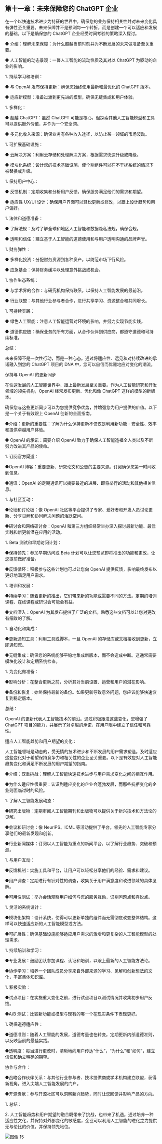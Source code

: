 ## 第十一章：未来保障您的 ChatGPT 企业

在一个以快速技术进步为特征的世界中，确保您的业务保持相关性并对未来变化具有弹性至关重要。未来保障并不是预测每一个转折，而是创建一个可以适应和发展的基础。以下是确保您的 ChatGPT 企业经受时间考验的策略深入探讨。

● 介绍：理解未来保障：为什么超越当前时刻并为不断发展的未来做准备至关重要。

● 人工智能的动态景观：一瞥人工智能的流动性质及其对以 ChatGPT 为驱动的企业的影响。

1\. 持续学习和培训：

● 与 OpenAI 发布保持更新：确保您始终使用最新和最优化的 ChatGPT 版本。

● 适应新模型：准备过渡到更先进的模型，确保无缝集成和用户体验。

1\. 多样化：

● 超越 ChatGPT：虽然 ChatGPT 可能是核心，但探索其他人工智能模型和工具可以提供额外价值，并作为一个安全网。

● 多元化收入来源：确保业务有各种收入途径，以防止某一领域的市场波动。

1\. 可扩展基础设施：

● 云解决方案：利用云存储和处理解决方案，根据需求快速升级或降级。

● 模块化系统：设计您的技术基础设施，使个别组件可以在不干扰系统的情况下被替换或升级。

1\. 保持用户中心：

● 反馈机制：定期收集和分析用户反馈，确保服务满足他们的需求和期望。

● 适应性 UX/UI 设计：确保用户界面可以轻松更新或修改，以跟上设计趋势和用户偏好。

1\. 法律和道德准备：

● 了解法规：及时了解全球和地区人工智能和数据隐私法规，确保合规。

● 透明和信任：建立基于人工智能的道德使用和与用户透明沟通的品牌声誉。

1\. 财务弹性：

● 多样化投资：分配财务资源到各种资产，以防范市场下行风险。

● 应急基金：保持财务缓冲以处理意外挑战或机会。

1\. 协作生态系统：

● 与学术界的合作：与研究机构保持联系，以保持人工智能发展的最前沿。

● 行业联盟：与其他行业参与者合作，进行共享学习、资源整合和共同增长。

1\. 可持续实践：

● 绿色人工智能：注意人工智能运营对环境的影响，并努力实现节能实践。

● 道德供应链：确保业务的所有方面，从合作伙伴到供应商，都遵守道德和可持续标准。

总结：

未来保障不是一次性行动，而是一种心态。通过将适应性、远见和对持续改进的承诺融入到您的 ChatGPT 项目的 DNA 中，您可以自信而优雅地应对变化的潮流。

保持与 OpenAI 的更新同步

在快速发展的人工智能世界中，跟上最新发展至关重要。作为人工智能研究和开发领域的领先机构，OpenAI 经常发布更新、优化和像 ChatGPT 这样的模型的新版本。

确保您与这些更新同步可以为您提供竞争优势，并增强您为用户提供的价值。以下是一个关于有效跟上 OpenAI 创新的全面指南。

●介绍：更新的重要性：了解为什么保持更新不仅仅是利用新功能 - 安全性、效率和提供卓越用户体验。

● OpenAI 的承诺：简要介绍 OpenAI 致力于确保人工智能造福全人类以及不断努力改进其产品的使命。

1\. 订阅官方渠道：

●OpenAI 博客：重要更新、研究论文和公告的主要来源。订阅确保您第一时间收到信息。

●通讯：OpenAI 的定期通讯可以摘要最近的进展、即将举行的活动和其他相关信息。

1\. 与社区互动：

●论坛和讨论板：像 OpenAI 社区等平台提供了专家、爱好者和开发人员讨论更新、分享见解和协同解决问题的活跃空间。

●研讨会和网络研讨会：OpenAI 和第三方组织经常举办深入探讨最新功能、最佳实践和新更新潜在应用的活动。

1\. Beta 测试和早期访问计划：

●保持领先：参加早期访问或 Beta 计划可以让您预览即将推出的功能和更改，让您提前做好准备。

●反馈循环：积极参与这些计划也可以让您向 OpenAI 提供反馈，影响最终发布以更好地满足用户需求。

1\. 培训和发展：

●持续学习：随着更新的推出，它们带来新的功能或需要不同的方法。定期的培训课程、在线课程或研讨会可能会有益。

●文档深入：OpenAI 为其发布提供了广泛的文档。熟悉这些文档可以让您对更改有细致的了解。

1\. 自动化和集成：

●更新通知工具：利用工具或脚本，一旦 OpenAI 的存储库或文档接收到更新，立即通知您。

●无缝集成：确保您的系统能够平稳地集成新版本，而不会造成中断。这通常需要模块化设计和定期系统检查。

1\. 为变化做准备：

●影响分析：在整合更新之前，分析其对当前设置、运营和用户的潜在影响。

●备份和恢复：始终保持最新的备份。如果更新导致意外问题，您应该能够快速恢复到稳定版本。

总结：

OpenAI 的更新代表人工智能技术的前沿。通过积极跟进这些变化，您增强了 ChatGPT 项目的能力，并展示了对卓越的承诺，在用户眼中建立了信任和可靠性。

适应人工智能趋势和用户期望的变化：

人工智能领域是动态的，受无情的技术进步和不断发展的用户需求塑造。及时适应这些变化对于希望保持竞争力和相关性的企业至关重要。以下是有效应对人工智能趋势变化和满足不断发展的用户期望的指南。

●介绍：双重挑战：理解人工智能快速技术进步与用户需求变化之间的相互作用。

●为什么适应性很重要：认识到适应变化的企业会蓬勃发展，而那些抗拒变化的企业则面临过时的风险。

1\. 了解人工智能发展动态：

●研究出版物：定期审阅人工智能期刊和出版物可以提供关于新兴技术和方法论的见解。

●会议和研讨会：像 NeurIPS、ICML 等活动提供了平台，领先的人工智能专家分享他们的最新发现和创新。

●行业新闻媒体：订阅以人工智能为重点的新闻平台，以了解行业趋势、突破和预测。

1\. 与用户互动：

●反馈机制：实施工具和平台，让用户可以轻松分享他们的经验、需求和建议。

●用户调查：定期进行有针对性的调查，收集关于用户满意度和改进领域的具体见解。

●可用性测试：举办会话观察用户如何与您的服务互动，识别问题点和喜悦点。

1\. 灵活的系统设计：

●模块化架构：设计系统，使得可以更新单独的组件而无需彻底改变整体结构。这样可以快速适应新的人工智能模型或方法。

●可扩展性：确保基础设施能够适应用户需求的激增和更复杂的人工智能模型的处理需求。

1\. 持续培训和学习：

●专业发展：鼓励团队参加课程、认证和培训，以跟上最新的人工智能方法论。

●协作学习：培养一个团队成员分享来自外部来源的学习、见解和创新想法的文化，丰富集体知识库。

1\. 积极实验：

●试点项目：在实施重大变化之前，进行试点项目以测试情况并收集初步用户反馈。

●A/B 测试：比较新功能或模型与现有的哪一个在现实条件下表现更好。

1\. 确保道德适应性：

●道德准则：随着人工智能的发展，道德考量也在转变。定期更新内部道德准则，以反映当前的最佳实践。

●透明度：每当进行更改时，清晰地向用户传达“什么”，“为什么”和“如何”，建立信任和确立明确的期望。

协作与合作：

●战略合作伙伴关系：与其他行业参与者、技术提供商或学术机构建立联盟，获得新视角，进入尖端人工智能发展的门户。

●开源贡献：参与开源社区可以洞察新兴趋势，同时让您回馈并影响产品的方向。

1\. 总结：

2\. 人工智能趋势和用户期望的融合既带来了挑战，也带来了机遇。通过培养一种适应性文化，并保持对外部变化的敏感度，企业可以利用人工智能的进化之力提供无与伦比的价值，并保持领先地位。

![图像 15](img/index-89_1.jpg)
